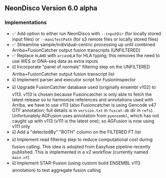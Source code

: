 ## NeonDisco Version 6.0 alpha

### Implementations


- ✅ Add option to either run NeonDisco with `--inputDir` (for locally stored input files) or `--manifestPath` (for s3 remote files or locally stored files)
- ✅ Streamline sample/individual-centric processing up until combined Arriba+FusionCatcher output fusion transcripts (UNFILTERED)
- ✅ Replace `HLAHD` with `arcasHLA` for HLA typing; this removes the need to use WES or DNA-seq data as extra inputs
- ☑️ Incorporate "panel of normals" filtering step on the UNFILTERED Arriba+FusionCatcher output fusion transcript list
- ☑️ Implement parser and executor script for FusionInspector
- ☑️ Upgrade FusionCatcher database used (originally ensembl v102) to v113. v113 is chosen because Fusioncatcher is only able to fetch the latest release so to harmonize references and annotations used with Arriba, we have to use v113 (also Fusioncatcher is using Gencode v47 GTF annotation; full details is in `version.txt` in `fuscat-db` dir in `refs`). Unfortunately AGFusion uses annotation from `pyensembl`, which has not caught up with v113 (v111 is the latest one); so AGFusion is now using v111 only
- ☑️ Add a "detectedBy" "BOTH" column on the FILTERED FT list
- ☑️ Implement read filtering step to reduce computational cost during fusion calling. This idea is adopted from Easyfuse pipeline recently published. This is implemented in a v2 workflow (currently named `main.nf`)
- ☑️ Implement STAR-Fusion (using custom build ENSEMBL v113 annotation) to test aggregate fusion calling
